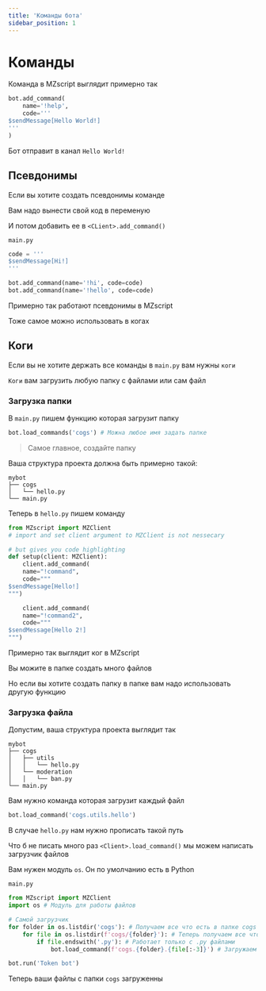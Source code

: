 ```yaml
---
title: 'Команды бота'
sidebar_position: 1
---
```


# Команды

Команда в MZscript выглядит примерно так
```py
bot.add_command(
    name='!help',
    code='''
$sendMessage[Hello World!]    
'''
)
```
Бот отправит в канал `Hello World!`

## Псевдонимы

Если вы хотите создать псевдонимы команде

Вам надо вынести свой код в переменую

И потом добавить ее в `<CLient>.add_command()`

`main.py`
```py
code = '''
$sendMessage[Hi!]
'''

bot.add_command(name='!hi', code=code)
bot.add_command(name='!hello', code=code)
```

Примерно так работают псевдонимы в MZscript

Тоже самое можно использовать в когах

## Коги
Если вы не хотите держать все команды в `main.py` вам нужны `коги`

`Коги` вам загрузить любую папку с файлами или сам файл

### Загрузка папки

В `main.py` пишем функцию которая загрузит папку

```py
bot.load_commands('cogs') # Можна любое имя задать папке
```
> Самое главное, создайте папку

Ваша структура проекта должна быть примерно такой:
```
mybot
├── cogs
│   └── hello.py
└── main.py
```

Теперь в `hello.py` пишем команду

```py
from MZscript import MZClient
# import and set client argument to MZClient is not nessecary

# but gives you code highlighting
def setup(client: MZClient):
    client.add_command(
    name="!command",
    code="""
$sendMessage[Hello!]
""")

    client.add_command(
    name="!command2",
    code="""
$sendMessage[Hello 2!]
""")
```

Примерно так выглядит ког в MZscript

Вы можите в папке создать много файлов

Но если вы хотите создать папку в папке вам надо использовать другую функцию

### Загрузка файла

Допустим, ваша структура проекта выглядит так
```
mybot
├── cogs
│   ├── utils
│   │   └── hello.py
│   └── moderation
│   │   └── ban.py
└── main.py
```

Вам нужно команда которая загрузит каждый файл

```py
bot.load_command('cogs.utils.hello')
```
В случае `hello.py` нам нужно прописать такой путь

Что б не писать много раз `<Client>.load_command()` мы можем написать загрузчик файлов

Вам нужен модуль `os`. Он по умолчанию есть в Python

`main.py`
```py
from MZscript import MZClient
import os # Модуль для работы файлов

# Самой загрузчик
for folder in os.listdir('cogs'): # Получаем все что есть в папке cogs
    for file in os.listdir(f'cogs/{folder}'): # Теперь получаем все что есть в папках
        if file.endswith('.py'): # Работает только с .py файлами
            bot.load_command(f'cogs.{folder}.{file[:-3]}') # Загружаем файлы

bot.run('Token bot')
```

Теперь ваши файлы с папки `cogs` загруженны